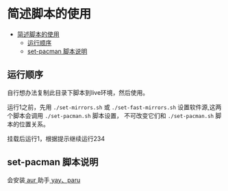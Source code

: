# 简述脚本的使用

<!--toc:start-->
- [简述脚本的使用](#简述脚本的使用)
  - [运行顺序](#运行顺序)
  - [set-pacman 脚本说明](#set-pacman-脚本说明)
<!--toc:end-->

## 运行顺序

自行想办法复制此目录下脚本到live环境，然后使用。

运行1之前，先用 `./set-mirrors.sh` 或 `./set-fast-mirrors.sh` 设置软件源,这两个脚本会调用 `./set-pacman.sh` 脚本设置， 不可改变它们和 `./set-pacman.sh` 脚本的位置关系。

挂载后运行1，根据提示继续运行234

## set-pacman 脚本说明
会安装[ aur ](https://wiki.archlinuxcn.org/wiki/Arch_%E7%94%A8%E6%88%B7%E8%BD%AF%E4%BB%B6%E4%BB%93%E5%BA%93_(AUR))助手[ yay、paru ](https://wiki.archlinuxcn.org/wiki/AUR_%E5%8A%A9%E6%89%8B)
